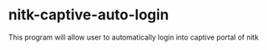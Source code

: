 # nitk-captive-auto-login
This program will allow user to automatically login into captive portal of nitk
